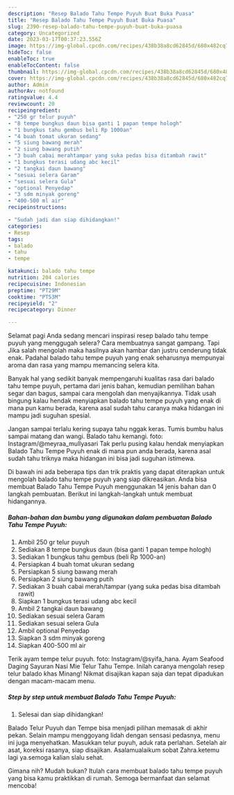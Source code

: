 ```yaml
---
description: "Resep Balado Tahu Tempe Puyuh Buat Buka Puasa"
title: "Resep Balado Tahu Tempe Puyuh Buat Buka Puasa"
slug: 2390-resep-balado-tahu-tempe-puyuh-buat-buka-puasa
category: Uncategorized
date: 2023-03-17T00:37:23.556Z
image: https://img-global.cpcdn.com/recipes/438b38a8cd62845d/680x482cq70/balado-tahu-tempe-puyuh-foto-resep-utama.jpg
hideToc: false
enableToc: true
enableTocContent: false
thumbnail: https://img-global.cpcdn.com/recipes/438b38a8cd62845d/680x482cq70/balado-tahu-tempe-puyuh-foto-resep-utama.jpg
cover: https://img-global.cpcdn.com/recipes/438b38a8cd62845d/680x482cq70/balado-tahu-tempe-puyuh-foto-resep-utama.jpg
author: Admin
authorAv: notfound
ratingvalue: 4.4
reviewcount: 20
recipeingredient:
- "250 gr telur puyuh"
- "8 tempe bungkus daun bisa ganti 1 papan tempe hologh"
- "1 bungkus tahu gembus beli Rp 1000an"
- "4 buah tomat ukuran sedang"
- "5 siung bawang merah"
- "2 siung bawang putih"
- "3 buah cabai merahtampar yang suka pedas bisa ditambah rawit"
- "1 bungkus terasi udang abc kecil"
- "2 tangkai daun bawang"
- "sesuai selera Garam"
- "sesuai selera Gula"
- "optional Penyedap"
- "3 sdm minyak goreng"
- "400-500 ml air"
recipeinstructions:

- "Sudah jadi dan siap dihidangkan!"
categories:
- Resep
tags:
- balado
- tahu
- tempe

katakunci: balado tahu tempe 
nutrition: 204 calories
recipecuisine: Indonesian
preptime: "PT29M"
cooktime: "PT53M"
recipeyield: "2"
recipecategory: Dinner

---
```



Selamat pagi Anda sedang mencari inspirasi resep balado tahu tempe puyuh yang menggugah selera? Cara membuatnya sangat gampang. Tapi Jika salah mengolah maka hasilnya akan hambar dan justru cenderung tidak enak. Padahal balado tahu tempe puyuh yang enak seharusnya mempunyai aroma dan rasa yang mampu memancing selera kita.


Banyak hal yang sedikit banyak mempengaruhi kualitas rasa dari balado tahu tempe puyuh, pertama dari jenis bahan, kemudian pemilihan bahan segar dan bagus, sampai cara mengolah dan menyajikannya. Tidak usah bingung kalau hendak menyiapkan balado tahu tempe puyuh yang enak di mana pun kamu berada, karena asal sudah tahu caranya maka hidangan ini mampu jadi suguhan spesial.

Jangan sampai terlalu kering supaya tahu nggak keras. Tumis bumbu halus sampai matang dan wangi. Balado tahu kemangi. foto: Instagram/@meyraa_mullyasari Tak perlu pusing kalau hendak menyiapkan Balado Tahu Tempe Puyuh enak di mana pun anda berada, karena asal sudah tahu triknya maka hidangan ini bisa jadi suguhan istimewa.


Di bawah ini ada beberapa tips dan trik praktis yang dapat diterapkan untuk mengolah balado tahu tempe puyuh yang siap dikreasikan. Anda bisa membuat Balado Tahu Tempe Puyuh menggunakan 14 jenis bahan dan 0 langkah pembuatan. Berikut ini langkah-langkah untuk membuat hidangannya.

<!--inarticleads1-->

##### Bahan-bahan dan bumbu yang digunakan dalam pembuatan Balado Tahu Tempe Puyuh:

1. Ambil 250 gr telur puyuh
1. Sediakan 8 tempe bungkus daun (bisa ganti 1 papan tempe hologh)
1. Sediakan 1 bungkus tahu gembus (beli Rp 1000-an)
1. Persiapkan 4 buah tomat ukuran sedang
1. Persiapkan 5 siung bawang merah
1. Persiapkan 2 siung bawang putih
1. Sediakan 3 buah cabai merah/tampar (yang suka pedas bisa ditambah rawit)
1. Siapkan 1 bungkus terasi udang abc kecil
1. Ambil 2 tangkai daun bawang
1. Sediakan sesuai selera Garam
1. Sediakan sesuai selera Gula
1. Ambil optional Penyedap
1. Siapkan 3 sdm minyak goreng
1. Siapkan 400-500 ml air


Terik ayam tempe telur puyuh. foto: Instagram/@syifa_hana. Ayam Seafood Daging Sayuran Nasi Mie Telur Tahu Tempe. Inilah caranya mengolah resep telur balado khas Minang! Nikmat disajikan kapan saja dan tepat dipadukan dengan macam-macam menu. 

<!--inarticleads2-->

##### Step by step untuk membuat Balado Tahu Tempe Puyuh:


1. Selesai dan siap dihidangkan!

Balado Telur Puyuh dan Tempe bisa menjadi pilihan memasak di akhir pekan. Selain mampu menggoyang lidah dengan sensasi pedasnya, menu ini juga menyehatkan. Masukkan telur puyuh, aduk rata perlahan. Setelah air asat, koreksi rasanya, siap disajikan. Asalamualaikum sobat Zahra.ketemu lagi ya.semoga kalian slalu sehat. 

Gimana nih? Mudah bukan? Itulah cara membuat balado tahu tempe puyuh yang bisa kamu praktikkan di rumah. Semoga bermanfaat dan selamat mencoba!
